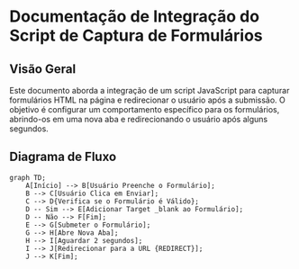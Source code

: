 # Documentação de Integração do Script de Captura de Formulários  

## Visão Geral  

Este documento aborda a integração de um script JavaScript para capturar formulários HTML na página e redirecionar o usuário após a submissão. O objetivo é configurar um comportamento específico para os formulários, abrindo-os em uma nova aba e redirecionando o usuário após alguns segundos.  

## Diagrama de Fluxo  

```mermaid  
graph TD;  
    A[Início] --> B[Usuário Preenche o Formulário];  
    B --> C[Usuário Clica em Enviar];  
    C --> D{Verifica se o Formulário é Válido};  
    D -- Sim --> E[Adicionar Target _blank ao Formulário];  
    D -- Não --> F[Fim];  
    E --> G[Submeter o Formulário];  
    G --> H[Abre Nova Aba];  
    H --> I[Aguardar 2 segundos];  
    I --> J[Redirecionar para a URL {REDIRECT}];  
    J --> K[Fim];  
    